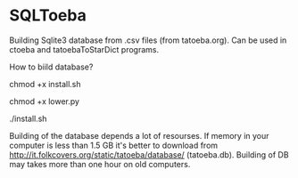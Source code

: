# SQLToeba
Building Sqlite3 database from .csv files (from tatoeba.org). Can be used in ctoeba and tatoebaToStarDict programs.

How to biild database?


chmod +x install.sh

chmod +x lower.py

./install.sh

Building of the database depends a lot of resourses. If memory in your computer is less than 1.5 GB it's better to download from http://it.folkcovers.org/static/tatoeba/database/ (tatoeba.db). Building of DB may takes more than one hour on old computers.
